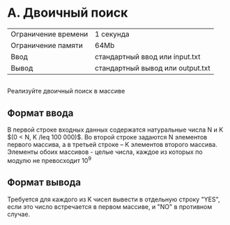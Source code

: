 <div class="problem-statement">
   <div class="header">
      <h1 class="title">A. Двоичный поиск</h1>
      <table>
         <tr class="time-limit">
            <td class="property-title">Ограничение времени</td>
            <td>1&nbsp;секунда</td>
         </tr>
         <tr class="memory-limit">
            <td class="property-title">Ограничение памяти</td>
            <td>64Mb</td>
         </tr>
         <tr class="input-file">
            <td class="property-title">Ввод</td>
            <td colspan="1">стандартный ввод или input.txt</td>
         </tr>
         <tr class="output-file">
            <td class="property-title">Вывод</td>
            <td colspan="1">стандартный вывод или output.txt</td>
         </tr>
      </table>
   </div>
   <h2></h2>
   <div class="legend"><span style="">
         <p>Реализуйте двоичный поиск в массиве </p></span></div>
   <h2>Формат ввода</h2>
   <div class="input-specification"><span style="">
         <p>В первой строке входных данных содержатся натуральные числа N и K $(0 < N, K /leq 100 000)$. Во второй строке задаются N элементов первого массива, а в третьей строке – K элементов второго массива. Элементы обоих массивов - целые числа, каждое из которых по модулю не превосходит <span class="tex-math-text">10<sup>9</sup></span> 
         </p>
         <p></p></span></div>
   <h2>Формат вывода</h2>
   <div class="output-specification"><span style="">
         <p>Требуется для каждого из K чисел вывести в отдельную строку "YES", если это число встречается в первом массиве, и "NO" в противном
            случае.
         </p>
         <p></p></span></div>
